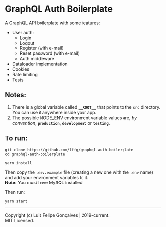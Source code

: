 # GraphQL Auth Boilerplate

A GraphQL API boilerplate with some features:

- User auth:
  - Login
  - Logout
  - Register (with e-mail)
  - Reset password (with e-mail)
  - Auth middleware
- Dataloader implementation
- Cookies
- Rate limiting
- Tests

## Notes:

1. There is a global variable called **`__ROOT__`** that points to the `src` directory. You can use it anywhere inside your app.
2. The possible NODE_ENV environment variable values are, _by convention_, **`production`**, **`development`** or **`testing`**.

## To run:

```shell
git clone https://github.com/lffg/graphql-auth-boilerplate
cd graphql-auth-boilerplate

yarn install
```

Then copy the `.env.example` file (creating a new one with the `.env` name) and add your environment variables to it.  
**Note:** You must have MySQL installed.

Then run:

```shell
yarn start
```

---

Copyright (c) Luiz Felipe Gonçalves | 2019-current.  
MIT Licensed.
